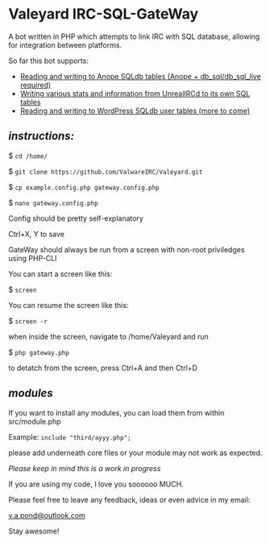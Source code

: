 # Valeyard IRC-SQL-GateWay
 
 A bot written in PHP which attempts to link IRC with SQL database, allowing for integration between platforms.

 So far this bot supports:
  - [Reading and writing to Anope SQLdb tables (Anope + db_sql/db_sql_live required)](https://github.com/ValwareIRC/Valeyard/tree/main/src/anope)
  - [Writing various stats and information from UnrealIRCd to its own SQL tables](https://github.com/ValwareIRC/Valeyard/tree/main/src/unrealircd)
  - [Reading and writing to WordPress SQLdb user tables (more to come)](https://github.com/ValwareIRC/Valeyard/tree/main/src/wordpress)



 ## *instructions:*

 $ `cd /home/`

 $ `git clone https://github.com/ValwareIRC/Valeyard.git`

 $ `cp example.config.php gateway.config.php`

 $ `nano gateway.config.php`

 Config should be pretty self-explanatory

 Ctrl+X, Y to save



 GateWay should always be run from a screen with non-root priviledges using PHP-CLI

 You can start a screen like this:

 $ `screen`

 You can resume the screen like this:

 $ `screen -r`

 when inside the screen, navigate to /home/Valeyard and run

 $ `php gateway.php`

 to detatch from the screen, press Ctrl+A and then Ctrl+D


## *modules*

 If you want to install any modules, you can load them from within src/module.php
 
 Example:
 `include "third/ayyy.php";`

 please add underneath core files or your module may not work as expected.
 
 *Please keep in mind this is a work in progress*

If you are using my code, I love you soooooo MUCH.

Please feel free to leave any feedback, ideas or even advice in my email:

v.a.pond@outlook.com

Stay awesome!
